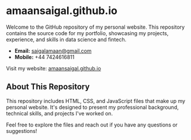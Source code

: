 # amaansaigal.github.io

Welcome to the GitHub repository of my personal website. This repository contains the source code for my portfolio, showcasing my projects, experience, and skills in data science and fintech.

- **Email:** saigalamaan@gmail.com
- **Mobile:** +44 7424616811

Visit my website: [amaansaigal.github.io](https://amaansaigal.github.io)

## About This Repository

This repository includes HTML, CSS, and JavaScript files that make up my personal website. It's designed to present my professional background, technical skills, and projects I've worked on.

Feel free to explore the files and reach out if you have any questions or suggestions!
